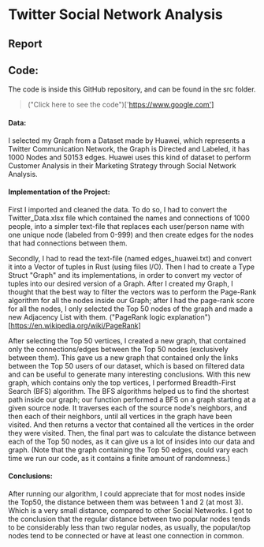 # Twitter Social Network Analysis

## Report  
   
## Code:
The code is inside this GitHub repository, and can be found in the src folder.
> ("Click here to see the code")['https://www.google.com']


#### Data:  
I selected my Graph from a Dataset made by Huawei, which represents a Twitter Communication Network, the Graph is Directed and Labeled, it has 1000 Nodes and 50153 edges. Huawei uses this kind of dataset to perform Customer Analysis in their Marketing Strategy through Social Network Analysis.
  
#### Implementation of the Project:  
First I imported and cleaned the data. To do so, I had to convert the Twitter_Data.xlsx file which contained the names and connections of 1000 people, into a simpler text-file that replaces each user/person name with one unique node (labeled from 0-999) and then create edges for the nodes that had connections between them.  
  
Secondly, I had to read the text-file (named edges_huawei.txt) and convert it into a Vector of tuples in Rust (using files I/O). Then I had to create a Type Struct "Graph" and its implementations, in order to convert my vector of tuples into our desired version of a Graph. After I created my Graph, I thought that the best way to filter the vectors was to perform the Page-Rank algorithm for all the nodes inside our Graph; after I had the page-rank score for all the nodes, I only selected the Top 50 nodes of the graph and made a new Adjacency List with them.  ("PageRank logic explanation")[https://en.wikipedia.org/wiki/PageRank]
  
After selecting the Top 50 vertices, I created a new graph, that contained only the connections/edges between the Top 50 nodes (exclusively between them). This gave us a new graph that contained only the links between the Top 50 users of our dataset, which is based on filtered data and can be useful to generate many interesting conclusions. With this new graph, which contains only the top vertices, I performed Breadth-First Search (BFS) algorithm. The BFS algorithms helped us to find the shortest path inside our graph; our function performed a BFS on a graph starting at a given source node. It traverses each of the source node's neighbors, and then each of their neighbors, until all vertices in the graph have been visited. And then returns a vector that contained all the vertices in the order they were visited. Then, the final part was to calculate the distance between each of the Top 50 nodes, as it can give us a lot of insides into our data and graph.
(Note that the graph containing the Top 50 edges, could vary each time we run our code, as it contains a finite amount of randomness.)  
    
#### Conclusions:   
After running our algorithm, I could appreciate that for most nodes inside the Top50, the distance between them was between 1 and 2 (at most 3). Which is a very small distance, compared to other Social Networks. I got to the conclusion that the regular distance between two popular nodes tends to be considerably less than two regular nodes, as usually, the popular/top nodes tend to be connected or have at least one connection in common.